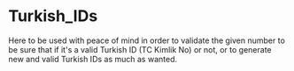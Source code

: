 # Turkish_IDs
Here to be used with peace of mind in order to validate the given number to be sure that if it's a valid Turkish ID (TC Kimlik No) or not, or to generate new and valid Turkish IDs as much as wanted.
